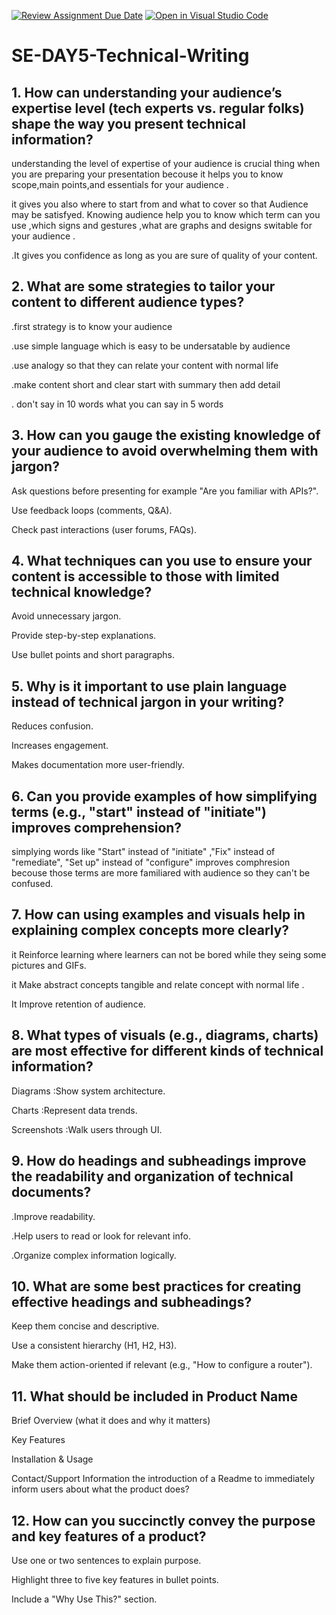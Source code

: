 [![Review Assignment Due Date](https://classroom.github.com/assets/deadline-readme-button-22041afd0340ce965d47ae6ef1cefeee28c7c493a6346c4f15d667ab976d596c.svg)](https://classroom.github.com/a/zsAR-pyY)
[![Open in Visual Studio Code](https://classroom.github.com/assets/open-in-vscode-2e0aaae1b6195c2367325f4f02e2d04e9abb55f0b24a779b69b11b9e10269abc.svg)](https://classroom.github.com/online_ide?assignment_repo_id=18497820&assignment_repo_type=AssignmentRepo)
# SE-DAY5-Technical-Writing
## 1. How can understanding your audience’s expertise level (tech experts vs. regular folks) shape the way you present technical information?
understanding the level of expertise of your audience is crucial thing when you are preparing your presentation becouse it helps you to know scope,main points,and essentials for your audience . 

it gives you also where to start from and what to cover so that Audience may be satisfyed.
Knowing audience help you to know which term can you use ,which signs and gestures ,what are graphs and designs switable for your audience .

.It gives you confidence as long as you are sure of quality of your content.

## 2. What are some strategies to tailor your content to different audience types?
.first strategy is to know your audience

.use simple language which is easy to be undersatable by audience

.use analogy so that they can relate your content with normal life 

.make content short and clear start with summary then add detail

. don't say in 10 words what you can say in 5 words
## 3. How can you gauge the existing knowledge of your audience to avoid overwhelming them with jargon?
Ask questions before presenting for example "Are you familiar with APIs?".

Use feedback loops (comments, Q&A).

Check past interactions (user forums, FAQs).
## 4. What techniques can you use to ensure your content is accessible to those with limited technical knowledge?
Avoid unnecessary jargon.

Provide step-by-step explanations.

Use bullet points and short paragraphs.
## 5. Why is it important to use plain language instead of technical jargon in your writing?
Reduces confusion.

Increases engagement.

Makes documentation more user-friendly.
## 6. Can you provide examples of how simplifying terms (e.g., "start" instead of "initiate") improves comprehension?
simplying words like "Start" instead of "initiate" ,"Fix" instead of "remediate", "Set up" instead of "configure"  improves comphresion becouse those terms are more familiared with audience so they can't be confused.
## 7. How can using examples and visuals help in explaining complex concepts more clearly?
 it Reinforce learning where learners can not be bored while they seing some pictures and GIFs.

 it Make abstract concepts tangible and relate concept with normal life .
 
 It Improve retention of audience.
## 8. What types of visuals (e.g., diagrams, charts) are most effective for different kinds of technical information?
Diagrams :Show system architecture.

Charts :Represent data trends.

Screenshots :Walk users through UI.
## 9. How do headings and subheadings improve the readability and organization of technical documents?
.Improve readability.

.Help users to read or look for relevant info.

.Organize complex information logically.
## 10. What are some best practices for creating effective headings and subheadings?
Keep them concise and descriptive.

Use a consistent hierarchy (H1, H2, H3).

Make them action-oriented if relevant (e.g., "How to configure a router").
## 11. What should be included in Product Name
Brief Overview (what it does and why it matters)

Key Features

Installation & Usage

Contact/Support Information the introduction of a Readme to immediately inform users about what the product does?

## 12. How can you succinctly convey the purpose and key features of a product?
Use one or two sentences to explain purpose.

Highlight three to five key features in bullet points.

Include a "Why Use This?" section.

